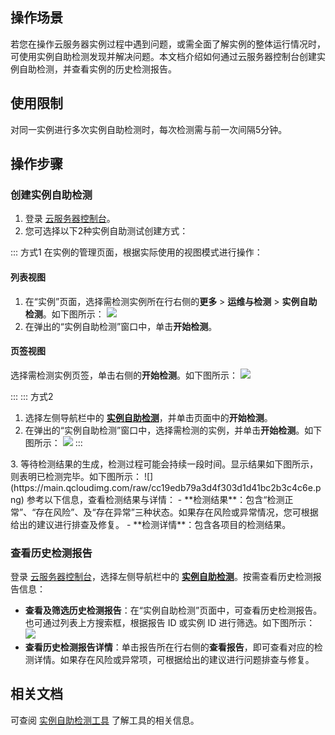 ## 操作场景
若您在操作云服务器实例过程中遇到问题，或需全面了解实例的整体运行情况时，可使用实例自助检测发现并解决问题。本文档介绍如何通过云服务器控制台创建实例自助检测，并查看实例的历史检测报告。

## 使用限制
对同一实例进行多次实例自助检测时，每次检测需与前一次间隔5分钟。

## 操作步骤

### 创建实例自助检测
1. 登录 [云服务器控制台](https://console.cloud.tencent.com/cvm/instance/index?rid=1)。
2. 您可选择以下2种实例自助测试创建方式：
<dx-tabs>
::: 方式1
在实例的管理页面，根据实际使用的视图模式进行操作：

#### 列表视图
1. 在“实例”页面，选择需检测实例所在行右侧的**更多** > **运维与检测** > **实例自助检测**。如下图所示：
![](https://main.qcloudimg.com/raw/f13ffa5d5750621c2bea0719db231995.png)
2. 在弹出的“实例自助检测”窗口中，单击**开始检测**。


#### 页签视图
选择需检测实例页签，单击右侧的**开始检测**。如下图所示：
![](https://qcloudimg.tencent-cloud.cn/raw/48b991c1a1309653fb83ff098a7e5721.png)

:::
::: 方式2
1. 选择左侧导航栏中的 **[实例自助检测](https://console.cloud.tencent.com/cvm/diagnosis/index?rid=1)**，并单击页面中的**开始检测**。
2. 在弹出的“实例自助检测”窗口中，选择需检测的实例，并单击**开始检测**。如下图所示：
![](https://main.qcloudimg.com/raw/9e1e9b6e3b2af2098bd86e58ac0c9a5a.png)
:::
</dx-tabs>
3. 等待检测结果的生成，检测过程可能会持续一段时间。显示结果如下图所示，则表明已检测完毕。如下图所示：
![](https://main.qcloudimg.com/raw/cc19edb79a3d4f303d1d41bc2b3c4c6e.png)
参考以下信息，查看检测结果与详情：
 - **检测结果**：包含“检测正常”、“存在风险”、及“存在异常”三种状态。如果存在风险或异常情况，您可根据给出的建议进行排查及修复。
 - **检测详情**：包含各项目的检测结果。

### 查看历史检测报告
登录 [云服务器控制台](https://console.cloud.tencent.com/cvm/instance/index?rid=1)，选择左侧导航栏中的 **[实例自助检测](https://console.cloud.tencent.com/cvm/diagnosis/)**。按需查看历史检测报告信息：
- **查看及筛选历史检测报告**：在“实例自助检测”页面中，可查看历史检测报告。也可通过列表上方搜索框，根据报告 ID 或实例 ID 进行筛选。如下图所示：
![](https://main.qcloudimg.com/raw/0d285c7a08c1ed41b4a5587002b45b50.png)
- **查看历史检测报告详情**：单击报告所在行右侧的**查看报告**，即可查看对应的检测详情。如果存在风险或异常项，可根据给出的建议进行问题排查与修复。

## 相关文档
可查阅 [实例自助检测工具](https://cloud.tencent.com/document/product/213/56784) 了解工具的相关信息。

